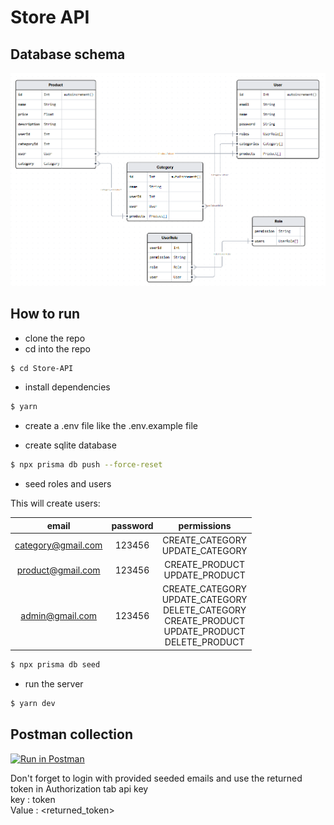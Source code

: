 # Store API

## Database schema

![Database schema](docs/ERD.PNG)

## How to run

- clone the repo
- cd into the repo

```bash
$ cd Store-API
```

- install dependencies

```bash
$ yarn
```

- create a .env file like the .env.example file

- create sqlite database 

```bash 
$ npx prisma db push --force-reset
```

- seed roles and users

This will create users:


| email | password    | permissions    |
| :---:   | :---: | :---: |
|category@gmail.com | 123456  | CREATE_CATEGORY <br> UPDATE_CATEGORY  |
|product@gmail.com   |  123456 |CREATE_PRODUCT   <br>  UPDATE_PRODUCT   |
|admin@gmail.com | 123456   | CREATE_CATEGORY  <br>  UPDATE_CATEGORY   <br> DELETE_CATEGORY   <br> CREATE_PRODUCT   <br> UPDATE_PRODUCT   <br> DELETE_PRODUCT   |




```bash
$ npx prisma db seed
```

- run the server

```bash
$ yarn dev
```

## Postman collection

[![Run in Postman](https://run.pstmn.io/button.svg)](https://api.postman.com/collections/25854021-94efd612-963a-4bf9-a743-4ba72bdcae3c?access_key=PMAT-01HMEJF8DJXJS526PGPKYBAMV3)

Don't forget to login with provided seeded emails and use the returned token in Authorization tab api key \
key : token \
Value : <returned_token>


